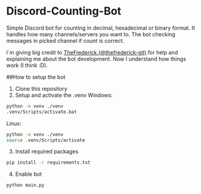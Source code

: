 # Discord-Counting-Bot

Simple Discord bot for counting in decimal, hexadecimal or binary format. It handles how many channels/servers you want to.
The bot checking messages in picked channel if count is correct.

I´m giving big credit to [TheFrederick (@thefrederick-git)](https://github.com/thefrederick-git) for help and explaining me about the bot development. Now I understand how things work (I think :D).


##How to setup the bot
1. Clone this repository
2. Setup and activate the .venv
Windows:
```bash
python -m venv ./venv
.venv/Scripts/activate.bat
```
Linux:
```bash
python -m venv ./venv
source .venv/Scripts/activate
```
3. Install required packages
```bash
pip install -r requirements.txt
```
4. Enable bot
```bash
python main.py
```